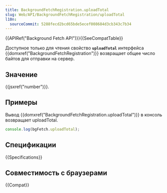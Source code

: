 ```yaml
---
title: BackgroundFetchRegistration.uploadTotal
slug: Web/API/BackgroundFetchRegistration/uploadTotal
l10n:
  sourceCommit: 5288fecd2bcd65bde5ecef008684d3cb343c7b34
---
```

{{APIRef("Background Fetch API")}}{{SeeCompatTable}}

Доступное только для чтения свойство **`uploadTotal`** интерфейса {{domxref("BackgroundFetchRegistration")}} возвращает общее число байтов для отправки на сервер.

## Значение

{{jsxref("number")}}.

## Примеры

Вывод {{domxref("BackgroundFetchRegistration.uploadTotal")}} в консоль возвращает uploadTotal.

```js
console.log(bgFetch.uploadTotal);
```

## Спецификации

{{Specifications}}

## Совместимость с браузерами

{{Compat}}
